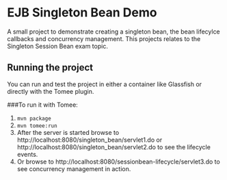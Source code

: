 # EJB Singleton Bean Demo
A small project to demonstrate creating a singleton bean, the bean lifecylce callbacks and concurrency management. This projects relates to the Singleton Session Bean exam topic.

## Running the project
You can run and test the project in either a container like Glassfish or directly with the Tomee plugin. 

###To run it with Tomee:
1. `mvn package`
2. `mvn tomee:run`
3. After the server is started browse to http://localhost:8080/singleton_bean/servlet1.do or http://localhost:8080/singleton_bean/servlet2.do to see the lifecycle events.
4. Or browse to http://localhost:8080/sessionbean-lifecycle/servlet3.do to see concurrency management in action.